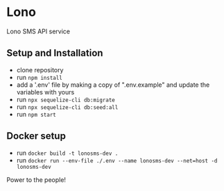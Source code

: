 # Lono

Lono SMS API service

## Setup and Installation

-   clone repository
-   run `npm install`
-   add a '.env' file by making a copy of ".env.example" and update the variables with yours
-   run `npx sequelize-cli db:migrate`
-   run `npx sequelize-cli db:seed:all`
-   run `npm start`

## Docker setup

-   run `docker build -t lonosms-dev .`
-   run `docker run --env-file ./.env --name lonosms-dev --net=host -d lonosms-dev`

Power to the people!
